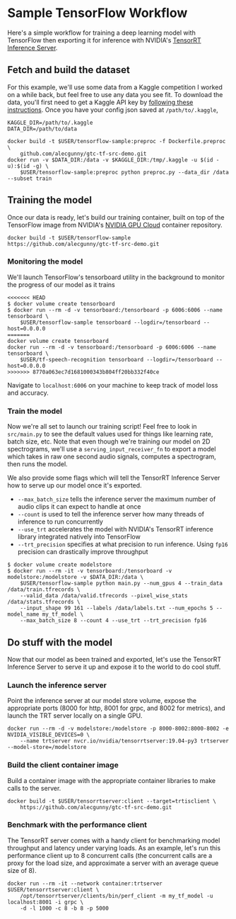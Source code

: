 # Sample TensorFlow Workflow
Here's a simple workflow for training a deep learning model with TensorFlow then exporting it for inference with NVIDIA's <a href=https://github.com/NVIDIA/tensorrt-inference-server>TensorRT Inference Server</a>.

## Fetch and build the dataset
For this example, we'll use some data from a Kaggle competition I worked on a while back, but feel free to use any data you see fit. To download the data, you'll first need to get a Kaggle API key by <a href=https://github.com/Kaggle/kaggle-api>following these instructions</a>. Once you have your config json saved at `/path/to/.kaggle`,
```
KAGGLE_DIR=/path/to/.kaggle
DATA_DIR=/path/to/data

docker build -t $USER/tensorflow-sample:preproc -f Dockerfile.preproc \
    github.com/alecgunny/gtc-tf-src-demo.git
docker run -v $DATA_DIR:/data -v $KAGGLE_DIR:/tmp/.kaggle -u $(id -u):$(id -g) \
    $USER/tensorflow-sample:preproc python preproc.py --data_dir /data --subset train
```

## Training the model
Once our data is ready, let's build our training container, built on top of the TensorFlow image from NVIDIA's <a href=ngc.nvidia.com>NVIDIA GPU Cloud</a> container repository.
```
docker build -t $USER/tensorflow-sample https://github.com/alecgunny/gtc-tf-src-demo.git
```
### Monitoring the model
We'll launch TensorFlow's tensorboard utility in the background to monitor the progress of our model as it trains
```
<<<<<<< HEAD
$ docker volume create tensorboard
$ docker run --rm -d -v tensorboard:/tensorboard -p 6006:6006 --name tensorboard \
    $USER/tensorflow-sample tensorboard --logdir=/tensorboard --host=0.0.0.0
=======
docker volume create tensorboard
docker run --rm -d -v tensorboard:/tensorboard -p 6006:6006 --name tensorboard \
    $USER/tf-speech-recognition tensorboard --logdir=/tensorboard --host=0.0.0.0
>>>>>>> 8770a063ec7d1681000343b804ff20bb332f40ce
```
Navigate to `localhost:6006` on your machine to keep track of model loss and accuracy.

### Train the model
Now we're all set to launch our training script! Feel free to look in `src/main.py` to see the default values used for things like learning rate, batch size, etc. Note that even though we're training our model on 2D spectrograms, we'll use a `serving_input_receiver_fn` to export a model which takes in raw one second audio signals, computes a spectrogram, then runs the model.

We also provide some flags which will tell the TensorRT Inference Server how to serve up our model once it's exported.
- `--max_batch_size` tells the inference server the maximum number of audio clips it can expect to handle at once
- `--count` is used to tell the inference server how many threads of inference to run concurrently
- `--use_trt` accelerates the model with NVIDIA's TensorRT inference library integrated natively into TensorFlow
- `--trt_precision` specifies at what precision to run inference. Using `fp16` precision can drastically improve throughput
```
$ docker volume create modelstore
$ docker run --rm -it -v tensorboard:/tensorboard -v modelstore:/modelstore -v $DATA_DIR:/data \
    $USER/tensorflow-sample python main.py --num_gpus 4 --train_data /data/train.tfrecords \
    --valid_data /data/valid.tfrecords --pixel_wise_stats /data/stats.tfrecords \
    --input_shape 99 161 --labels /data/labels.txt --num_epochs 5 --model_name my_tf_model \
    --max_batch_size 8 --count 4 --use_trt --trt_precision fp16
```

## Do stuff with the model
Now that our model as been trained and exported, let's use the TensorRT Inference Server to serve it up and expose it to the world to do cool stuff.

### Launch the inference server
Point the inference server at our model store volume, expose the appropriate ports (8000 for http, 8001 for grpc, and 8002 for metrics), and launch the TRT server locally on a single GPU.
```
docker run --rm -d -v modelstore:/modelstore -p 8000-8002:8000-8002 -e NVIDIA_VISIBLE_DEVICES=0 \
    --name trtserver nvcr.io/nvidia/tensorrtserver:19.04-py3 trtserver --model-store=/modelstore
```

### Build the client container image
Build a container image with the appropriate container libraries to make calls to the server.
```
docker build -t $USER/tensorrtserver:client --target=trtisclient \
    https://github.com/alecgunny/gtc-tf-src-demo.git
```

### Benchmark with the performance client
The TensorRT server comes with a handy client for benchmarking model throughput and latency under varying loads. As an example, let's run this performance client up to 8 concurrent calls (the concurrent calls are a proxy for the load size, and approximate a server with an average queue size of 8).
```
docker run --rm -it --network container:trtserver $USER/tensorrtserver:client \
    /opt/tensorrtserver/clients/bin/perf_client -m my_tf_model -u localhost:8001 -i grpc \
    -d -l 1000 -c 8 -b 8 -p 5000
```
